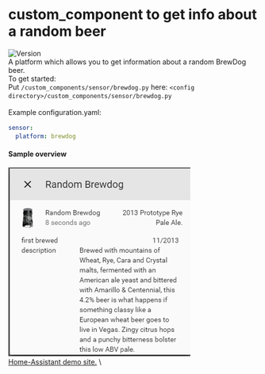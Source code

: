 # custom_component to get info about a random beer
![Version](https://img.shields.io/badge/version-2.1.0-green.svg?style=for-the-badge)
\
A platform which allows you to get information about a random BrewDog beer.
\
To get started:
\
Put `/custom_components/sensor/brewdog.py` here:
`<config directory>/custom_components/sensor/brewdog.py`  
\
Example configuration.yaml: 
```yaml
sensor:
  platform: brewdog
```
#### Sample overview
![Sample overview](overview.png)
\
[Home-Assistant demo site.](https://ha-test-brewdog.halfdecent.io)
\
